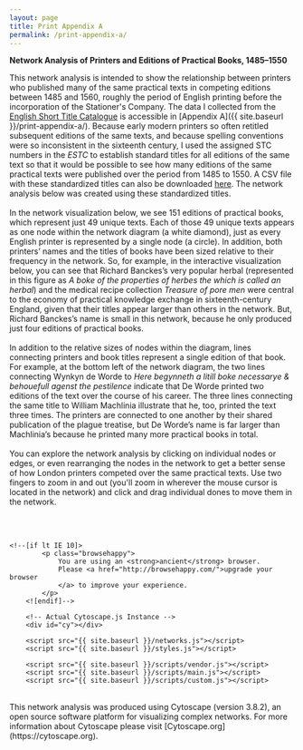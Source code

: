```yaml
---
layout: page
title: Print Appendix A
permalink: /print-appendix-a/
---
```


__Network Analysis of Printers and Editions of Practical Books, 1485–1550__

This network analysis is intended to show the relationship between printers who published many of the same
practical texts in competing editions between 1485 and 1560, roughly the period of English printing
before the incorporation of the Stationer's Company. The data I collected from the [English Short Title Catalogue](https://estc.bl.uk)
is accessible in [Appendix A]({{ site.baseurl }}/print-appendix-a/). Because early modern printers so often retitled subsequent editions of the same texts, and 
because spelling conventions were so inconsistent in the 
sixteenth century, I used the assigned STC numbers in the _ESTC_ to establish standard titles 
for all editions of the same text so that it would be possible to see how many editions of the 
same practical texts were published over the period from 1485 to 1550. A CSV file with
these standardized titles can also be downloaded [here](https://docs.google.com/spreadsheets/d/e/2PACX-1vTCv6EiFo5wd_N0MBuJH2ymK_xticVm3k2-4ZgccZTCeA9v-yTA2kEE3ff9ER_4xbkwIkSrt4IoX0dk/pub?output=csv).
The network analysis below was created using these standardized titles.
<br>
<br>
In the network visualization below, we see 151 editions of practical books, which represent just 49 unique texts. 
Each of those 49 unique texts appears as one node within the network diagram (a white diamond), just as every 
English printer is represented by a single node (a circle). In addition, both printers’ names and the titles of 
books have been sized relative to their frequency in the network. So, for example, in the interactive visualization
below, you can see that Richard Banckes’s very popular herbal (represented in this figure as 
_A boke of the properties of herbes the which is called an herbal_) and the medical recipe collection 
_Treasure of pore men_ were central to the economy of practical knowledge exchange in sixteenth-century England, 
given that their titles appear larger than others in the network. But, Richard Banckes’s name is small in this 
network, because he only produced just four editions of practical books. 
<br>
<br>
In addition to the relative sizes of nodes within the diagram, lines connecting printers and 
book titles represent a single edition of that book. For example, at the bottom left of the network 
diagram, the two lines connecting Wynkyn de Worde to _Here begynneth a litill boke necessarye & behouefull agenst the pestilence_
indicate that De Worde printed two editions of the text over the course of his career. 
The three lines connecting the same title to William Machlinia illustrate that he, too, printed the 
text three times. The printers are connected to one another by their shared publication of the plague treatise, 
but De Worde’s name is far larger than Machlinia’s because he printed many more practical books in total.
<br>
<br>
You can explore the network analysis by clicking on individual nodes or edges, or even rearranging the nodes in the network to get a better sense of how 
London printers competed over the same practical texts. Use two fingers to zoom in and out (you'll zoom in
wherever the mouse cursor is located in the network) and click and drag individual dones to move them in the network.

<br>
<br>
    
<html class="no-js">
	<meta charset="utf-8">
        <meta name="description" content="Single network exported from Cytoscape 3.3">
        <meta name="viewport" content="width=device-width, initial-scale=1">
    
    <!--[if lt IE 10]>
            <p class="browsehappy">
                You are using an <strong>ancient</strong> browser.
                Please <a href="http://browsehappy.com/">upgrade your browser
                </a> to improve your experience.
            </p>
        <![endif]-->

        <!-- Actual Cytoscape.js Instance -->
        <div id="cy"></div>
        
        <script src="{{ site.baseurl }}/networks.js"></script>
        <script src="{{ site.baseurl }}/styles.js"></script>

        <script src="{{ site.baseurl }}/scripts/vendor.js"></script>
        <script src="{{ site.baseurl }}/scripts/main.js"></script>
        <script src="{{ site.baseurl }}/scripts/custom.js"></script>
</html>
 <br>
   This network analysis was produced using Cytoscape (version 3.8.2), an open source 
   software platform for visualizing complex networks. For more information about Cytoscape
   please visit [Cytoscape.org](https://cytoscape.org).

